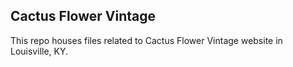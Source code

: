 ## Cactus Flower Vintage

This repo houses files related to Cactus Flower Vintage website in Louisville, KY.

